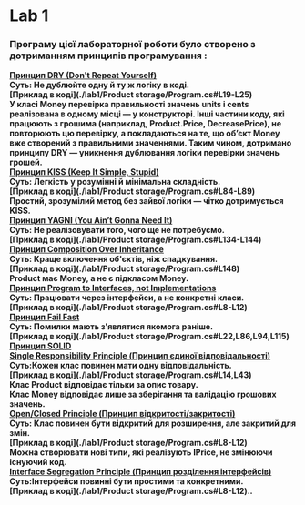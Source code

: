 # Lab 1
### Програму цієї лабораторної роботи було створено з дотриманням принципів програмування :

**<ins>Принцип DRY (Don't Repeat Yourself)</ins>\
Суть: Не дублюйте одну й ту ж логіку в коді.\
[Приклад в коді](./lab1/Product storage/Program.cs#L19-L25)\
У класі Money перевірка правильності значень units і cents реалізована в одному місці — у конструкторі.
Інші частини коду, які працюють з грошима (наприклад, Product.Price, DecreasePrice), не повторюють цю перевірку, а покладаються на те, що об’єкт Money вже створений з правильними значеннями.
Таким чином, дотримано принципу DRY — уникнення дублювання логіки перевірки значень грошей.\
<ins>Принцип KISS (Keep It Simple, Stupid)</ins>\
Суть: Легкість у розумінні й мінімальна складність.\
[Приклад в коді](./lab1/Product storage/Program.cs#L84-L89)\
Простий, зрозумілий метод без зайвої логіки — чітко дотримується KISS.\
<ins>Принцип YAGNI (You Ain’t Gonna Need It)</ins>\
Суть: Не реалізовувати того, чого ще не потребуємо.\
[Приклад в коді](./lab1/Product storage/Program.cs#L134-L144)\
<ins>Принцип Composition Over Inheritance</ins>\
Суть: Краще включення об'єктів, ніж спадкування.\
[Приклад в коді](./lab1/Product storage/Program.cs#L148)\
Product має Money, а не є підкласом Money.\
<ins>Принцип Program to Interfaces, not Implementations</ins>\
Суть: Працювати через інтерфейси, а не конкретні класи.\
[Приклад в коді](./lab1/Product storage/Program.cs#L8-L12)\
<ins>Принцип Fail Fast</ins>\
Суть: Помилки мають з'являтися якомога раніше.\
[Приклад в коді](./lab1/Product storage/Program.cs#L22,L86,L94,L115)\
<ins>Принцип SOLID</ins>\
<ins>Single Responsibility Principle (Принцип єдиної відповідальності)</ins>\
Суть:Кожен клас повинен мати одну відповідальність.\
[Приклад в коді](./lab1/Product storage/Program.cs#L14,L43)\
Клас Product відповідає тільки за опис товару.\
Клас Money відповідає лише за зберігання та валідацію грошових значень.\
<ins>Open/Closed Principle (Принцип відкритості/закритості)</ins>\
Суть: Клас повинен бути відкритий для розширення, але закритий для змін.\
[Приклад в коді](./lab1/Product storage/Program.cs#L8-L12)\
Можна створювати нові типи, які реалізують IPrice, не змінюючи існуючий код.\
<ins>Interface Segregation Principle (Принцип розділення інтерфейсів)</ins>\
Суть:Інтерфейси повинні бути простими та конкретними.\
[Приклад в коді](./lab1/Product storage/Program.cs#L8-L12)\..**
